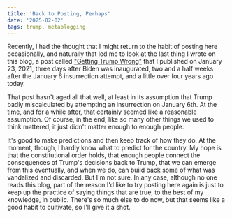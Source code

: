 ```yaml
---
title: 'Back to Posting, Perhaps'
date: '2025-02-02'
tags: trump, metablogging
---
```


Recently, I had the thought that I might return to the habit of posting here
occasionally, and naturally that led me to look at the last thing I wrote on
this blog, a post called ["Getting Trump
Wrong"](https://chrisyoung.net/prose/blog/posts/2021-01-23_misunderstanding_trump/)
that I published on January 23, 2021, three days after Biden was inaugurated,
two and a half weeks after the January 6 insurrection attempt, and a little
over four years ago today.

That post hasn't aged all that well, at least in its assumption that Trump
badly miscalculated by attempting an insurrection on January 6th. At the time,
and for a while after, that certainly seemed like a reasonable assumption. Of
course, in the end, like so many other things we used to think mattered, it
just didn't matter enough to enough people.

It's good to make predictions and then keep track of how they do. At the
moment, though, I hardly know what to predict for the country. My hope is that
the constitutional order holds, that enough people connect the consequences of
Trump's decisions back to Trump, that we can emerge from this eventually, and
when we do, can build back some of what was vandalized and discarded. But I'm
not sure. In any case, although no one reads this blog, part of the reason I'd
like to try posting here again is just to keep up the practice of saying things
that are true, to the best of my knowledge, in public. There's so much else to
do now, but that seems like a good habit to cultivate, so I'll give it a shot.
